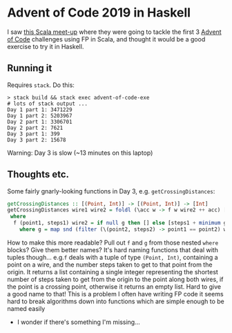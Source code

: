 # Advent of Code 2019 in Haskell

I saw [this Scala meet-up](http://www.lsug.co.uk/workshop/kata/scala/functional/typelevel/2020/03/06/workshop-coding-with-cats.html) where they were going to tackle the first 3 [Advent of Code](https://adventofcode.com/) challenges using FP in Scala, and thought it would be a good exercise to try it in Haskell.

## Running it

Requires `stack`. Do this:

```
> stack build && stack exec advent-of-code-exe
# lots of stack output ...
Day 1 part 1: 3471229
Day 1 part 2: 5203967
Day 2 part 1: 3306701
Day 2 part 2: 7621
Day 3 part 1: 399
Day 3 part 2: 15678
```

Warning: Day 3 is slow (~13 minutes on this laptop)

## Thoughts etc.

Some fairly gnarly-looking functions in Day 3, e.g. `getCrossingDistances`:

```haskell
getCrossingDistances :: [(Point, Int)] -> [(Point, Int)] -> [Int]
getCrossingDistances wire1 wire2 = foldl (\acc w -> f w wire2 ++ acc) [] wire1
 where
  f (point1, steps1) wire2 = if null g then [] else [steps1 + minimum g]
    where g = map snd (filter (\(point2, steps2) -> point1 == point2) wire2)
```

How to make this more readable? Pull out `f` and `g` from those nested `where`
blocks? Give them better names? It's hard naming functions that deal with tuples
though... e.g.`f` deals with a tuple of type `(Point, Int)`, containing a point
on a wire, and the number steps taken to get to that point from the origin. It
returns a list containing a single integer representing the shortest number of
steps taken to get from the origin to the point along both wires, if the point
is a crossing point, otherwise it returns an empty list.  Hard to give a good
name to that! This is a problem I often have writing FP code it seems hard to
break algorithms down into functions which are simple enough to be named easily
- I wonder if there's something I'm missing...
